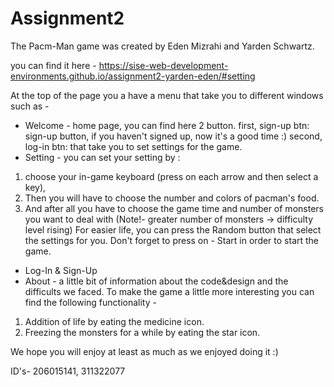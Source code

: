 # Assignment2

The Pacm-Man game was created by Eden Mizrahi and Yarden Schwartz.	

you can find it here - https://sise-web-development-environments.github.io/assignment2-yarden-eden/#setting

At the top of the page you a have a menu that take you to different windows such as -
* Welcome - home page, you can find here 2 button. 
first, sign-up btn: sign-up button, if you haven't signed up, now it's a good time :) 
second, log-in btn: that take you to set settings for the game.
* Setting - you can set your setting by :
1. choose your in-game keyboard (press on each arrow and then select a key),
2. Then you will have to choose the number and colors of pacman's food. 
3. And after all you have to choose the game time and number of monsters you want to deal with (Note!- greater number of monsters -> difficulty level rising)
For easier life, you can press the Random button that select the settings for you.
Don't forget to press on - Start in order to start the game.
* Log-In & Sign-Up 
* About - a little bit of information about the code&design and the difficults we faced.
To make the game a little more interesting you can find the following functionality -
1. Addition of life by eating the medicine icon.
2. Freezing the monsters for a while by eating the star icon.

We hope you will enjoy at least as much as we enjoyed doing it :)

ID's- 206015141, 311322077
 

